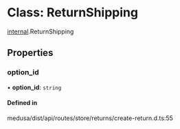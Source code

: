 # Class: ReturnShipping

[internal](../modules/internal-41.md).ReturnShipping

## Properties

### option\_id

• **option\_id**: `string`

#### Defined in

medusa/dist/api/routes/store/returns/create-return.d.ts:55
